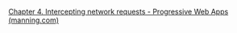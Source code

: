 [Chapter 4. Intercepting network requests - Progressive Web Apps (manning.com)](https://livebook.manning.com/book/progressive-web-apps/chapter-4/81)